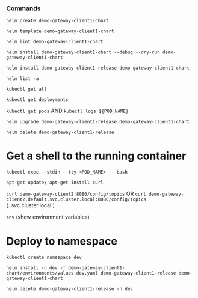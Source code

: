 ### Commands

``` helm create demo-gateway-client1-chart ```

``` helm template demo-gateway-client1-chart ```

``` helm lint demo-gateway-client1-chart ```

``` helm install demo-gateway-client1-chart --debug --dry-run demo-gateway-client1-chart ```

``` helm install demo-gateway-client1-release demo-gateway-client1-chart ```

``` helm list -a ```

``` kubectl get all ```

``` kubectl get deployments ```

``` kubectl get pods ``` AND ``` kubectl logs ${POD_NAME} ```

``` helm upgrade demo-gateway-client1-release demo-gateway-client1-chart ```

``` helm delete demo-gateway-client1-release ```

# Get a shell to the running container

``` kubectl exec --stdin --tty <POD_NAME> -- bash ```

``` apt-get update; apt-get install curl ```

``` curl demo-gateway-client2:8080/config/topics ``` OR ``` curl demo-gateway-client2.default.svc.cluster.local:8080/config/topics ``` (<service-name>.<namespace>.svc.cluster.local:<port>)

``` env ``` (show environment variables)

# Deploy to namespace

``` kubectl create namespace dev ```

``` helm install -n dev -f demo-gateway-client1-chart/environments/values.dev.yaml demo-gateway-client1-release demo-gateway-client1-chart ```

``` helm delete demo-gateway-client1-release -n dev ```